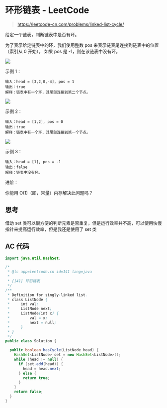 # 环形链表 - LeetCode

> https://leetcode-cn.com/problems/linked-list-cycle/

给定一个链表，判断链表中是否有环。

为了表示给定链表中的环，我们使用整数 pos 来表示链表尾连接到链表中的位置（索引从 0 开始）。 如果 pos 是 -1，则在该链表中没有环。

![](https://assets.leetcode-cn.com/aliyun-lc-upload/uploads/2018/12/07/circularlinkedlist.png)

示例 1：

```
输入：head = [3,2,0,-4], pos = 1
输出：true
解释：链表中有一个环，其尾部连接到第二个节点。
```

![](https://assets.leetcode-cn.com/aliyun-lc-upload/uploads/2018/12/07/circularlinkedlist_test2.png)

示例 2：

```
输入：head = [1,2], pos = 0
输出：true
解释：链表中有一个环，其尾部连接到第一个节点。
```

![](https://assets.leetcode-cn.com/aliyun-lc-upload/uploads/2018/12/07/circularlinkedlist_test3.png)

示例 3：

```
输入：head = [1], pos = -1
输出：false
解释：链表中没有环。
```

进阶：

你能用 O(1)（即，常量）内存解决此问题吗？

## 思考

借助 set 类可以很方便的判断元素是否重复，但是运行效率并不高，可以使用快慢指针来提高运行效率，但是我还是使用了 set 类

## AC 代码

```java
import java.util.HashSet;

/*
 * @lc app=leetcode.cn id=141 lang=java
 *
 * [141] 环形链表
 */
/**
 * Definition for singly-linked list.
 * class ListNode {
 *     int val;
 *     ListNode next;
 *     ListNode(int x) {
 *         val = x;
 *         next = null;
 *     }
 * }
 */
public class Solution {

  public boolean hasCycle(ListNode head) {
    HashSet<ListNode> set = new HashSet<ListNode>();
    while (head != null) {
      if (set.add(head)) {
        head = head.next;
      } else {
        return true;
      }
    }
    return false;
  }
}

```
